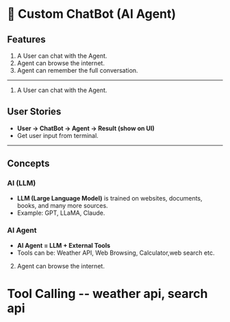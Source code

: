 # 🤖 Custom ChatBot (AI Agent)

## Features
1. A User can chat with the Agent.  
2. Agent can browse the internet.  
3. Agent can remember the full conversation.  

---

1. A User can chat with the Agent. 

## User Stories
- **User → ChatBot → Agent → Result (show on UI)**  
- Get user input from terminal.  

---

## Concepts

### AI (LLM)
- **LLM (Large Language Model)** is trained on websites, documents, books, and many more sources.  
- Example: GPT, LLaMA, Claude.  

### AI Agent
- **AI Agent = LLM + External Tools**  
- Tools can be: Weather API, Web Browsing, Calculator,web search etc.  




2. Agent can browse the internet.
# Tool Calling  -- weather api, search api
    